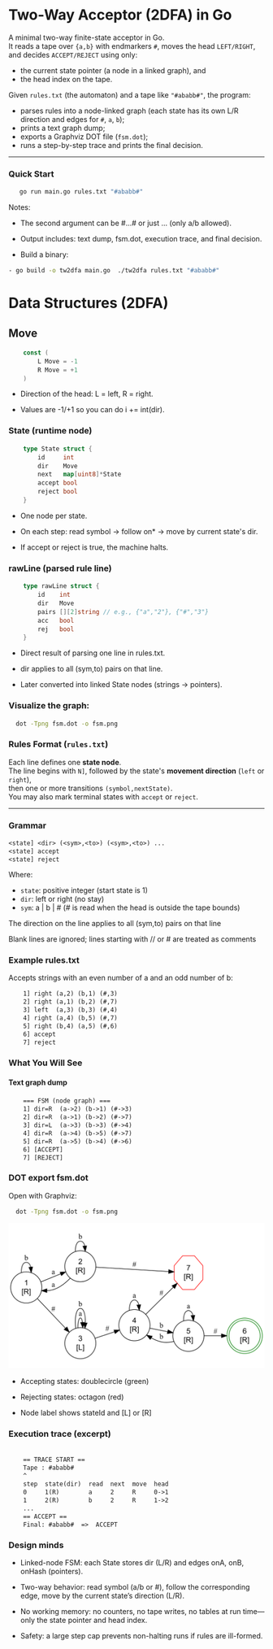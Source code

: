 # Two-Way Acceptor (2DFA) in Go

A minimal two-way finite-state acceptor in Go.  
It reads a tape over `{a,b}` with endmarkers `#`, moves the head `LEFT/RIGHT`, and decides `ACCEPT/REJECT` using only:
- the current state pointer (a node in a linked graph), and
- the head index on the tape.

Given `rules.txt` (the automaton) and a tape like `"#ababb#"`, the program:
- parses rules into a node-linked graph (each state has its own L/R direction and edges for `#`, `a`, `b`);
- prints a text graph dump;
- exports a Graphviz DOT file (`fsm.dot`);
- runs a step-by-step trace and prints the final decision.

---

### Quick Start

```bash
   go run main.go rules.txt "#ababb#"
```

Notes:

- The second argument can be #...# or just ... (only a/b allowed).

- Output includes: text dump, fsm.dot, execution trace, and final decision.

- Build a binary:
```bash
- go build -o tw2dfa main.go  ./tw2dfa rules.txt "#ababb#"
```


# Data Structures (2DFA)

## Move
```go
    const (
        L Move = -1
        R Move = +1
    )
````
- Direction of the head: L = left, R = right.

- Values are -1/+1 so you can do i += int(dir).

### State (runtime node)


```go
    type State struct {
        id     int
        dir    Move
        next   map[uint8]*State
        accept bool
        reject bool
    }

```

- One node per state.

- On each step: read symbol → follow on* → move by current state's dir.

- If accept or reject is true, the machine halts.

### rawLine (parsed rule line)

```go
    type rawLine struct {
        id    int
        dir   Move
        pairs [][2]string // e.g., {"a","2"}, {"#","3"}
        acc   bool
        rej   bool
    }
```

- Direct result of parsing one line in rules.txt.

- dir applies to all (sym,to) pairs on that line.

- Later converted into linked State nodes (strings → pointers).

### Visualize the graph:
```bash
  dot -Tpng fsm.dot -o fsm.png
```


### Rules Format (`rules.txt`)

Each line defines one **state node**.  
The line begins with `N]`, followed by the state's **movement direction** (`left` or `right`),  
then one or more transitions `(symbol,nextState)`.  
You may also mark terminal states with `accept` or `reject`.

---
### Grammar
```text
<state] <dir> (<sym>,<to>) (<sym>,<to>) ...
<state] accept
<state] reject
```


Where:

- `state`: positive integer (start state is 1)
- `dir`: left or right (no stay)
- `sym`: a | b | # (# is read when the head is outside the tape bounds)

The direction on the line applies to all (sym,to) pairs on that line

Blank lines are ignored; lines starting with // or # are treated as comments



### Example rules.txt

Accepts strings with an even number of a and an odd number of b:

```text
    1] right (a,2) (b,1) (#,3)
    2] right (a,1) (b,2) (#,7)
    3] left  (a,3) (b,3) (#,4)
    4] right (a,4) (b,5) (#,7)
    5] right (b,4) (a,5) (#,6)
    6] accept
    7] reject
```
### What You Will See

#### Text graph dump
```text
    === FSM (node graph) ===
    1] dir=R  (a->2) (b->1) (#->3)
    2] dir=R  (a->1) (b->2) (#->7)
    3] dir=L  (a->3) (b->3) (#->4)
    4] dir=R  (a->4) (b->5) (#->7)
    5] dir=R  (a->5) (b->4) (#->6)
    6] [ACCEPT]
    7] [REJECT]
```



### DOT export fsm.dot

Open with Graphviz:
```bash
  dot -Tpng fsm.dot -o fsm.png
```
![fsm.png](./fsm.png)

- Accepting states: doublecircle (green)

- Rejecting states: octagon (red)

- Node label shows stateId and [L] or [R]

### Execution trace (excerpt)
```text 

    == TRACE START ==
    Tape : #ababb#
    ^
    step  state(dir)  read  next  move  head
    0     1(R)        a     2     R     0->1
    1     2(R)        b     2     R     1->2
    ...
    == ACCEPT ==
    Final: #ababb#  =>  ACCEPT
```

### Design minds

- Linked-node FSM: each State stores dir (L/R) and edges onA, onB, onHash (pointers).

- Two-way behavior: read symbol (a/b or #), follow the corresponding edge, move by the current state’s direction (L/R).

- No working memory: no counters, no tape writes, no tables at run time—only the state pointer and head index.

- Safety: a large step cap prevents non-halting runs if rules are ill-formed.
